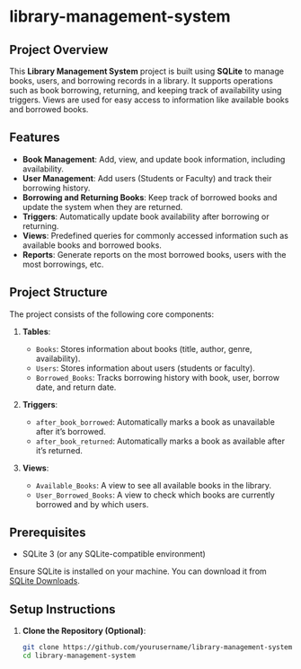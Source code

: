 # library-management-system

## Project Overview
This **Library Management System** project is built using **SQLite** to manage books, users, and borrowing records in a library. It supports operations such as book borrowing, returning, and keeping track of availability using triggers. Views are used for easy access to information like available books and borrowed books.

## Features
- **Book Management**: Add, view, and update book information, including availability.
- **User Management**: Add users (Students or Faculty) and track their borrowing history.
- **Borrowing and Returning Books**: Keep track of borrowed books and update the system when they are returned.
- **Triggers**: Automatically update book availability after borrowing or returning.
- **Views**: Predefined queries for commonly accessed information such as available books and borrowed books.
- **Reports**: Generate reports on the most borrowed books, users with the most borrowings, etc.

## Project Structure
The project consists of the following core components:

1. **Tables**:
   - `Books`: Stores information about books (title, author, genre, availability).
   - `Users`: Stores information about users (students or faculty).
   - `Borrowed_Books`: Tracks borrowing history with book, user, borrow date, and return date.

2. **Triggers**:
   - `after_book_borrowed`: Automatically marks a book as unavailable after it’s borrowed.
   - `after_book_returned`: Automatically marks a book as available after it’s returned.

3. **Views**:
   - `Available_Books`: A view to see all available books in the library.
   - `User_Borrowed_Books`: A view to check which books are currently borrowed and by which users.

## Prerequisites
- SQLite 3 (or any SQLite-compatible environment)
  
Ensure SQLite is installed on your machine. You can download it from [SQLite Downloads](https://www.sqlite.org/download.html).

## Setup Instructions

1. **Clone the Repository (Optional)**:
   ```bash
   git clone https://github.com/yourusername/library-management-system
   cd library-management-system
